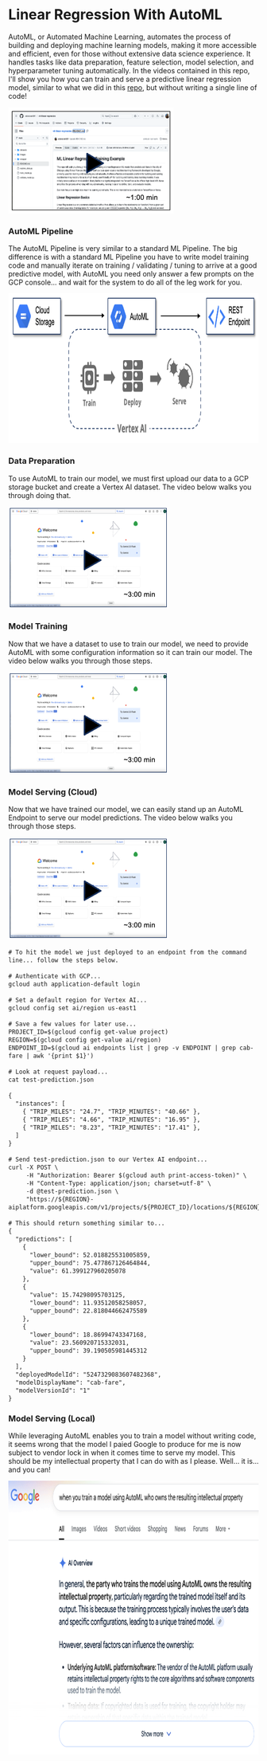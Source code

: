 # Linear Regression With AutoML
AutoML, or Automated Machine Learning, automates the process of building and deploying machine learning models, making it more accessible and efficient, even for those without extensive data science experience. It handles tasks like data preparation, feature selection, model selection, and hyperparameter tuning automatically. In the videos contained in this repo, I'll show you how you can train and serve a predictive linear regression model, similar to what we did in this [repo](https://github.com/sdonovan001/ml-linear-regression/blob/main/README.md), but without writing a single line of code!

[![something is broken](/images/video1.png)](https://www.youtube.com/embed/7P9HQUvk2DA "Overview")

### AutoML Pipeline
The AutoML Pipeline is very similar to a standard ML Pipeline.  The big difference is with a standard ML Pipeline you have to write model training code and manually iterate on training / validating / tuning to arrive at a good predictive model, with AutoML you need only answer a few prompts on the GCP console... and wait for the system to do all of the leg work for you.

<img src="/images/auto-ml-pipeline.png" alt="On Nooo!" witdh="400" height="300">

### Data Preparation
To use AutoML to train our model, we must first upload our data to a GCP storage bucket and create a Vertex AI dataset.  The video below walks you through doing that.

[![something is broken](/images/video2.png)](https://www.youtube.com/embed/vCp4Ih029ds "Data Prep")

### Model Training
Now that we have a dataset to use to train our model, we need to provide AutoML with some configuration information so it can train our model.  The video below walks you through those steps.

[![something is broken](/images/video2.png)](https://www.youtube.com/embed/6U-NFiU6f4A "Model Training")

### Model Serving (Cloud)
Now that we have trained our model, we can easily stand up an AutoML Endpoint to serve our model predictions.  The video below walks you through those steps.

[![something is broken](/images/video2.png)](https://www.youtube.com/embed/PsSKW01U2Dk "Model Serving")

```
# To hit the model we just deployed to an endpoint from the command line... follow the steps below.

# Authenticate with GCP...
gcloud auth application-default login

# Set a default region for Vertex AI...
gcloud config set ai/region us-east1

# Save a few values for later use...
PROJECT_ID=$(gcloud config get-value project)
REGION=$(gcloud config get-value ai/region)
ENDPOINT_ID=$(gcloud ai endpoints list | grep -v ENDPOINT | grep cab-fare | awk '{print $1}')

# Look at request payload...
cat test-prediction.json

{
  "instances": [
    { "TRIP_MILES": "24.7", "TRIP_MINUTES": "40.66" },
    { "TRIP_MILES": "4.66", "TRIP_MINUTES": "16.95" },
    { "TRIP_MILES": "8.23", "TRIP_MINUTES": "17.41" },
  ]
}

# Send test-prediction.json to our Vertex AI endpoint...
curl -X POST \
     -H "Authorization: Bearer $(gcloud auth print-access-token)" \
     -H "Content-Type: application/json; charset=utf-8" \
     -d @test-prediction.json \
     "https://${REGION}-aiplatform.googleapis.com/v1/projects/${PROJECT_ID}/locations/${REGION}/endpoints/${ENDPOINT_ID}:predict"

# This should return something similar to...
{
  "predictions": [
    {
      "lower_bound": 52.018825531005859,
      "upper_bound": 75.477867126464844,
      "value": 61.399127960205078
    },
    {
      "value": 15.74298095703125,
      "lower_bound": 11.93512058258057,
      "upper_bound": 22.818044662475589
    },
    {
      "lower_bound": 18.86994743347168,
      "value": 23.560920715332031,
      "upper_bound": 39.190505981445312
    }
  ],
  "deployedModelId": "5247329083607482368",
  "modelDisplayName": "cab-fare",
  "modelVersionId": "1"
}

```

### Model Serving (Local)
While leveraging AutoML enables you to train a model without writing code, it seems wrong that the model I paied Google to produce for me is now subject to vendor lock in when it comes time to serve my model.  This should be my intellectual property that I can do with as I please.  Well... it is... and you can!


<kbd>
<img src="/images/auto-ml-ip.png" alt="On Nooo!" width="800" height="550">
</kbd>
